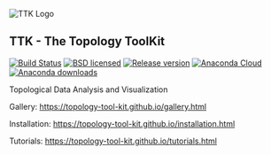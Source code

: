 ![TTK Logo](https://topology-tool-kit.github.io/android-chrome-192x192.png)

## TTK - The Topology ToolKit 

[![Build Status](https://dev.azure.com/topologytoolkit/TTK/_apis/build/status/topology-tool-kit.ttk?branchName=dev)](https://dev.azure.com/topologytoolkit/TTK/_build/latest?definitionId=1&branchName=dev) [![BSD licensed](https://img.shields.io/badge/license-BSD-blue.svg?maxAge=2592000)](https://github.com/topology-tool-kit/ttk/blob/master/LICENSE) [![Release version](https://img.shields.io/github/release/topology-tool-kit/ttk.svg?maxAge=86400)](https://github.com/topology-tool-kit/ttk/releases/latest) [![Anaconda Cloud](https://anaconda.org/conda-forge/topologytoolkit/badges/version.svg)](https://anaconda.org/conda-forge/topologytoolkit) [![Anaconda downloads](https://anaconda.org/conda-forge/topologytoolkit/badges/downloads.svg)](https://anaconda.org/conda-forge/topologytoolkit)


Topological Data Analysis and Visualization

Gallery: https://topology-tool-kit.github.io/gallery.html

Installation: https://topology-tool-kit.github.io/installation.html

Tutorials: https://topology-tool-kit.github.io/tutorials.html
